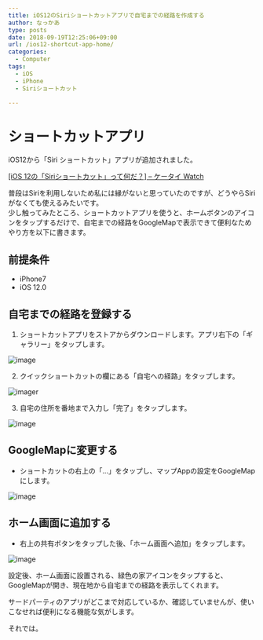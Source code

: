 ```yaml
---
title: iOS12のSiriショートカットアプリで自宅までの経路を作成する
author: なっかあ
type: posts
date: 2018-09-19T12:25:06+09:00
url: /ios12-shortcut-app-home/
categories:
  - Computer
tags:
  - iOS
  - iPhone
  - Siriショートカット

---
```


# ショートカットアプリ

iOS12から「Siri ショートカット」アプリが追加されました。  

[[iOS 12の「Siriショートカット」って何だ？] &#8211; ケータイ Watch](https://k-tai.watch.impress.co.jp/docs/review/1143613.html)

普段はSiriを利用しないため私には縁がないと思っていたのですが、どうやらSiriがなくても使えるみたいです。  
少し触ってみたところ、ショートカットアプリを使うと、ホームボタンのアイコンをタップするだけで、自宅までの経路をGoogleMapで表示できて便利なためやり方を以下に書きます。

## 前提条件

* iPhone7
* iOS 12.0

## 自宅までの経路を登録する

1. ショートカットアプリをストアからダウンロードします。アプリ右下の「ギャラリー」をタップします。
  
![image](/img/wp/20180919-ios12-0-320x582.png)

  
2. クイックショートカットの欄にある「自宅への経路」をタップします。
  
![imager](/img/wp/20180919-ios12-2-320x569.png)

  
3. 自宅の住所を番地まで入力し「完了」をタップします。
  
![image](/img/wp/20180919-ios12-3-320x569.png)

## GoogleMapに変更する

* ショートカットの右上の「…」をタップし、マップAppの設定をGoogleMapにします。
  
![image](/img/wp/20180919-ios12-4-320x569.png)

## ホーム画面に追加する

* 右上の共有ボタンをタップした後、「ホーム画面へ追加」をタップします。
  
![image](/img/wp/20180919-ios12-6-320x569.png)

設定後、ホーム画面に設置される、緑色の家アイコンをタップすると、GoogleMapが開き、現在地から自宅までの経路を表示してくれます。
  
サードパーティのアプリがどこまで対応しているか、確認していませんが、使いこなせれば便利になる機能な気がします。

それでは。
